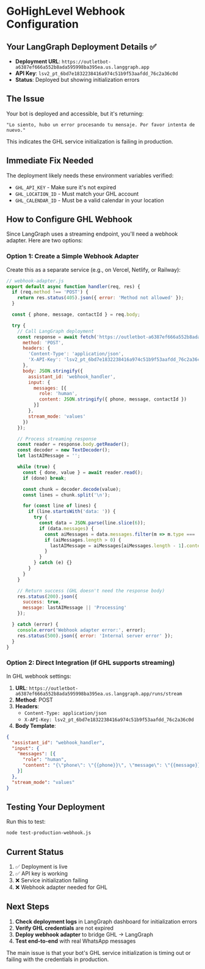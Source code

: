 # GoHighLevel Webhook Configuration

## Your LangGraph Deployment Details ✅

- **Deployment URL**: `https://outletbot-a6387ef666a552b8ada595998ba395ea.us.langgraph.app`
- **API Key**: `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`
- **Status**: Deployed but showing initialization errors

## The Issue

Your bot is deployed and accessible, but it's returning:
```
"Lo siento, hubo un error procesando tu mensaje. Por favor intenta de nuevo."
```

This indicates the GHL service initialization is failing in production.

## Immediate Fix Needed

The deployment likely needs these environment variables verified:
- `GHL_API_KEY` - Make sure it's not expired
- `GHL_LOCATION_ID` - Must match your GHL account
- `GHL_CALENDAR_ID` - Must be a valid calendar in your location

## How to Configure GHL Webhook

Since LangGraph uses a streaming endpoint, you'll need a webhook adapter. Here are two options:

### Option 1: Create a Simple Webhook Adapter

Create this as a separate service (e.g., on Vercel, Netlify, or Railway):

```javascript
// webhook-adapter.js
export default async function handler(req, res) {
  if (req.method !== 'POST') {
    return res.status(405).json({ error: 'Method not allowed' });
  }

  const { phone, message, contactId } = req.body;

  try {
    // Call LangGraph deployment
    const response = await fetch('https://outletbot-a6387ef666a552b8ada595998ba395ea.us.langgraph.app/runs/stream', {
      method: 'POST',
      headers: {
        'Content-Type': 'application/json',
        'X-API-Key': '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'
      },
      body: JSON.stringify({
        assistant_id: 'webhook_handler',
        input: {
          messages: [{
            role: 'human',
            content: JSON.stringify({ phone, message, contactId })
          }]
        },
        stream_mode: 'values'
      })
    });

    // Process streaming response
    const reader = response.body.getReader();
    const decoder = new TextDecoder();
    let lastAIMessage = '';

    while (true) {
      const { done, value } = await reader.read();
      if (done) break;

      const chunk = decoder.decode(value);
      const lines = chunk.split('\n');

      for (const line of lines) {
        if (line.startsWith('data: ')) {
          try {
            const data = JSON.parse(line.slice(6));
            if (data.messages) {
              const aiMessages = data.messages.filter(m => m.type === 'ai');
              if (aiMessages.length > 0) {
                lastAIMessage = aiMessages[aiMessages.length - 1].content;
              }
            }
          } catch (e) {}
        }
      }
    }

    // Return success (GHL doesn't need the response body)
    res.status(200).json({ 
      success: true,
      message: lastAIMessage || 'Processing'
    });

  } catch (error) {
    console.error('Webhook adapter error:', error);
    res.status(500).json({ error: 'Internal server error' });
  }
}
```

### Option 2: Direct Integration (if GHL supports streaming)

In GHL webhook settings:
1. **URL**: `https://outletbot-a6387ef666a552b8ada595998ba395ea.us.langgraph.app/runs/stream`
2. **Method**: POST
3. **Headers**:
   - `Content-Type: application/json`
   - `X-API-Key: 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`
4. **Body Template**:
```json
{
  "assistant_id": "webhook_handler",
  "input": {
    "messages": [{
      "role": "human",
      "content": "{\"phone\": \"{{phone}}\", \"message\": \"{{message}}\", \"contactId\": \"{{contactId}}\"}"
    }]
  },
  "stream_mode": "values"
}
```

## Testing Your Deployment

Run this to test:
```bash
node test-production-webhook.js
```

## Current Status

1. ✅ Deployment is live
2. ✅ API key is working
3. ❌ Service initialization failing
4. ❌ Webhook adapter needed for GHL

## Next Steps

1. **Check deployment logs** in LangGraph dashboard for initialization errors
2. **Verify GHL credentials** are not expired
3. **Deploy webhook adapter** to bridge GHL → LangGraph
4. **Test end-to-end** with real WhatsApp messages

The main issue is that your bot's GHL service initialization is timing out or failing with the credentials in production.